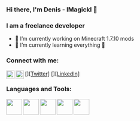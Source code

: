 <link rel="stylesheet" href="https://cdn.jsdelivr.net/gh/devicons/devicon@v2.15.1/devicon.min.css">

### Hi there, I'm Denis - lMagickl 👋

### I am a freelance developer
- 🔭 I’m currently working on Minecraft 1.7.10 mods
- 🌱 I’m currently learning everything 💩

### Connect with me:
[<img align="left" width="22px" src="https://cdn.jsdelivr.net/npm/simple-icons@3.13.0/icons/twitter.svg" />]<a href="https://twitter.com/MagicVirus43">[Twitter]</a>
[<img align="left" width="22px" src="https://cdn.jsdelivr.net/npm/simple-icons@3.13.0/icons/linkedin.svg" />]<a href="https://www.linkedin.com/in/denis-karupovic-88aa00171
">[LinkedIn]</a>

### Languages and Tools:
<img align="left" width="42px" src="https://cdn.jsdelivr.net/gh/devicons/devicon/icons/php/php-original.svg" />
<img align="left" width="42px" src="https://cdn.jsdelivr.net/gh/devicons/devicon/icons/html5/html5-original-wordmark.svg" />
<img align="left" width="42px" src="https://cdn.jsdelivr.net/gh/devicons/devicon/icons/css3/css3-original-wordmark.svg" />
<img align="left" width="42px" src="https://cdn.jsdelivr.net/gh/devicons/devicon/icons/javascript/javascript-original.svg" />
<img align="left" width="42px" src="https://cdn.jsdelivr.net/gh/devicons/devicon/icons/java/java-original-wordmark.svg" />
